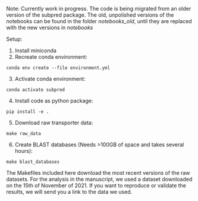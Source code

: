 Note: Currently work in progress. The code is being migrated from an older version of the subpred package. The old, unpolished versions of the notebooks can be found in the folder *notebooks_old*, until they are replaced with the new versions in *notebooks*

Setup:

1. Install miniconda
2. Recreate conda environment:
```
conda env create --file environment.yml
```
3. Activate conda environment: 
```
conda activate subpred
```
4. Install code as python package: 
```
pip install -e .
```
5. Download raw transporter data: 
```
make raw_data
```
6. Create BLAST databases (Needs >100GB of space and takes several hours): 
```
make blast_databases
```


The Makefiles included here download the most recent versions of the raw datasets. 
For the analysis in the manuscript, we used a dataset downloaded on the 15th of November of 2021.
If you want to reproduce or validate the results, we will send you a link to the data we used. 
